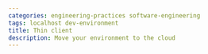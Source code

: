 ```yaml
---
categories: engineering-practices software-engineering
tags: localhost dev-environment
title: Thin client
description: Move your environment to the cloud
---
```


